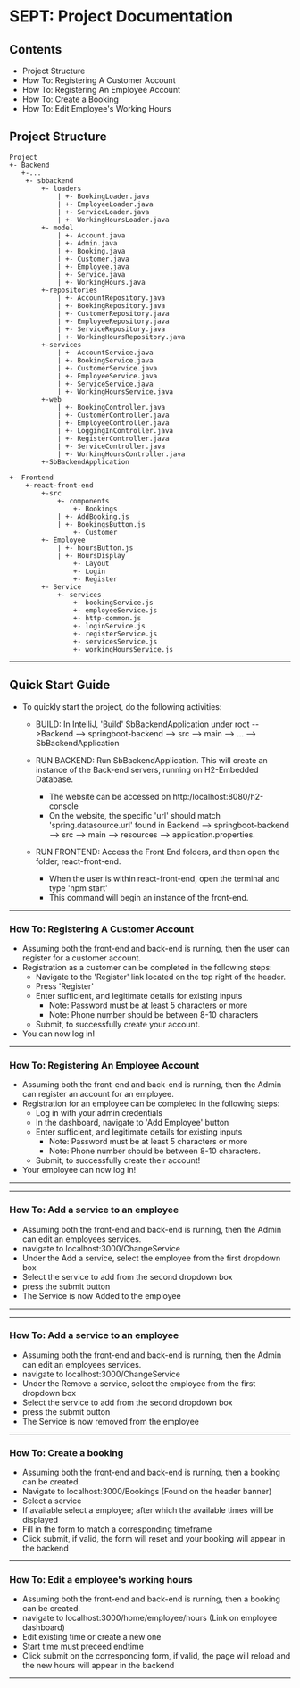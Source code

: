 # SEPT: Project Documentation
## Contents
* Project Structure
* How To: Registering A Customer Account
* How To: Registering An Employee Account
* How To: Create a Booking
* How To: Edit Employee's Working Hours

## Project Structure


```
Project
+- Backend 
   +-...
    +- sbbackend
        +- loaders
            | +- BookingLoader.java
            | +- EmployeeLoader.java
            | +- ServiceLoader.java
            | +- WorkingHoursLoader.java
        +- model
            | +- Account.java
            | +- Admin.java
            | +- Booking.java
            | +- Customer.java
            | +- Employee.java
            | +- Service.java
            | +- WorkingHours.java
        +-repositories
            | +- AccountRepository.java
            | +- BookingRepository.java
            | +- CustomerRepository.java
            | +- EmployeeRepository.java
            | +- ServiceRepository.java
            | +- WorkingHoursRepository.java
        +-services
            | +- AccountService.java
            | +- BookingService.java
            | +- CustomerService.java
            | +- EmployeeService.java
            | +- ServiceService.java
            | +- WorkingHoursService.java
        +-web
            | +- BookingController.java
            | +- CustomerController.java
            | +- EmployeeController.java
            | +- LoggingInController.java
            | +- RegisterController.java
            | +- ServiceController.java
            | +- WorkingHoursController.java
        +-SbBackendApplication

+- Frontend
    +-react-front-end
        +-src
            +- components
                +- Bookings
		    | +- AddBooking.js
		    | +- BookingsButton.js
                +- Customer
		+- Employee
		    | +- hoursButton.js
		    | +- HoursDisplay
                +- Layout
                +- Login
                +- Register
		+- Service
            +- services
                +- bookingService.js
                +- employeeService.js
                +- http-common.js
                +- loginService.js
                +- registerService.js
                +- servicesService.js
                +- workingHoursService.js
```

---

## Quick Start Guide
- To quickly start the project, do the following activities:
    - BUILD: In IntelliJ, 'Build' SbBackendApplication under root -->Backend --> springboot-backend -->  src --> main --> ... --> SbBackendApplication
    - RUN BACKEND: Run SbBackendApplication. This will create an instance of the Back-end servers, running on H2-Embedded Database. 
        - The website can be accessed on http:/localhost:8080/h2-console
        - On the website, the specific 'url' should match 'spring.datasource.url' found in  Backend --> springboot-backend
            --> src --> main --> resources --> application.properties.
            
     - RUN FRONTEND: Access the Front End folders, and then open the folder, react-front-end.
        - When the user is within react-front-end, open the terminal and type 'npm start'
        - This command will begin an instance of the front-end.

---
### How To: Registering A Customer Account
- Assuming both the front-end and back-end is running, then the user can register for a customer account.
- Registration as a customer can be completed in the following steps:
    - Navigate to the 'Register' link located on the top right of the header.
    - Press 'Register'
    - Enter sufficient, and legitimate details for existing inputs
        - Note: Password must be at least 5 characters or more
        - Note: Phone number should be between 8-10 characters
    - Submit, to successfully create your account.
 - You can now log in!
 ---
 ### How To: Registering An Employee Account
 - Assuming both the front-end and back-end is running, then the Admin can register an account for an employee.
 - Registration for an employee can be completed in the following steps:
    - Log in with your admin credentials
    - In the dashboard, navigate to 'Add Employee' button
    - Enter sufficient, and legitimate details for existing inputs
        - Note: Password must be at least 5 characters or more
        - Note: Phone number should be between 8-10 characters. 
    - Submit, to successfully create their account!
 - Your employee can now log in!
 --- 
    
 ---
 ### How To: Add a service to an employee
 - Assuming both the front-end and back-end is running, then the Admin can edit an employees services.
 - navigate to localhost:3000/ChangeService
 - Under the Add a service, select the employee from the first dropdown box
 - Select the service to add from the second dropdown box
 - press the submit button
 - The Service is now Added to the employee
 --- 
 
 ---
 ### How To: Add a service to an employee
 - Assuming both the front-end and back-end is running, then the Admin can edit an employees services.
 - navigate to localhost:3000/ChangeService
 - Under the Remove a service, select the employee from the first dropdown box
 - Select the service to add from the second dropdown box
 - press the submit button
 - The Service is now removed from the employee
 --- 
 ### How To: Create a booking
 - Assuming both the front-end and back-end is running, then a booking can be created.
 - Navigate to localhost:3000/Bookings (Found on the header banner)
 - Select a service
 - If available select a employee; after which the available times will be displayed
 - Fill in the form to match a corresponding timeframe
 - Click submit, if valid, the form will reset and your booking will appear in the backend
 ---
 ### How To: Edit a employee's working hours
 - Assuming both the front-end and back-end is running, then a booking can be created.
 - navigate to localhost:3000/home/employee/hours (Link on employee dashboard)
 - Edit existing time or create a new one
 - Start time must preceed endtime
 - Click submit on the corresponding form, if valid, the page will reload and the new hours will appear in the backend
 ---  
 